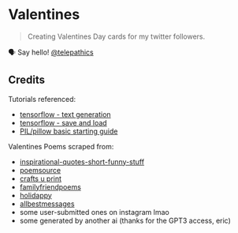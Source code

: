 # Valentines <!-- omit in toc -->

> Creating Valentines Day cards for my twitter followers.

🗣 Say hello! [@telepathics](https://twitter.com/telepathics)

## Credits

Tutorials referenced:
* [tensorflow - text generation](https://www.tensorflow.org/tutorials/text/text_generation#build_the_model)
* [tensorflow - save and load](https://www.tensorflow.org/tutorials/keras/save_and_load#save_checkpoints_during_training)
* [PIL/pillow basic starting guide](https://code-maven.com/create-images-with-python-pil-pillow)

Valentines Poems scraped from:
* [inspirational-quotes-short-funny-stuff](https://www.inspirational-quotes-short-funny-stuff.com/)
* [poemsource](https://www.poemsource.com/)
* [crafts u print](https://www.craftsuprint.com/)
* [familyfriendpoems](https://www.familyfriendpoems.com/poems/valentine/short/)
* [holidappy](https://holidappy.com)
* [allbestmessages](https://www.allbestmessages.co)
* some user-submitted ones on instagram lmao
* some generated by another ai (thanks for the GPT3 access, eric)